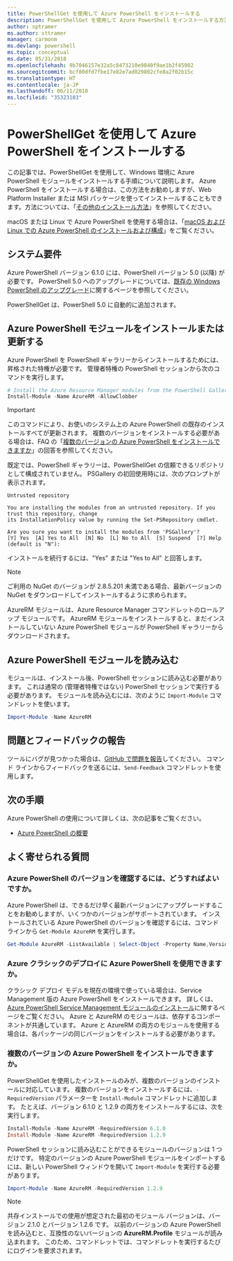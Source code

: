 ```yaml
---
title: PowerShellGet を使用して Azure PowerShell をインストールする
description: PowerShellGet を使用して Azure PowerShell をインストールする方法
author: sptramer
ms.author: sttramer
manager: carmonm
ms.devlang: powershell
ms.topic: conceptual
ms.date: 05/31/2018
ms.openlocfilehash: 9b7046157e32a5c8473210e9840f9ae1b2f45902
ms.sourcegitcommit: bcf80dfd7fbe17e82e7ad029802cfe8a2f02b15c
ms.translationtype: HT
ms.contentlocale: ja-JP
ms.lasthandoff: 06/11/2018
ms.locfileid: "35323103"
---
```

# <a name="install-azure-powershell-with-powershellget"></a>PowerShellGet を使用して Azure PowerShell をインストールする

この記事では、PowerShellGet を使用して、Windows 環境に Azure PowerShell モジュールをインストールする手順について説明します。  Azure PowerShell をインストールする場合は、この方法をお勧めしますが、Web Platform Installer または MSI パッケージを使ってインストールすることもできます。方法については、「[その他のインストール方法](other-install.md)」を参照してください。

macOS または Linux で Azure PowerShell を使用する場合は、「[macOS および Linux での Azure PowerShell のインストールおよび構成](install-azurermps-maclinux.md)」をご覧ください。

## <a name="system-requirements"></a>システム要件

Azure PowerShell バージョン 6.1.0 には、PowerShell バージョン 5.0 (以降) が必要です。 PowerShell 5.0 へのアップグレードについては、[既存の Windows PowerShell のアップグレード](/powershell/scripting/setup/installing-windows-powershell?view=powershell-6#upgrading-existing-windows-powershell)に関するページを参照してください。

PowerShellGet は、PowerShell 5.0 に自動的に追加されます。

## <a name="install-or-update-the-azure-powershell-module"></a>Azure PowerShell モジュールをインストールまたは更新する

Azure PowerShell を PowerShell ギャラリーからインストールするためには、昇格された特権が必要です。 管理者特権の PowerShell セッションから次のコマンドを実行します。

```powershell
# Install the Azure Resource Manager modules from the PowerShell Gallery
Install-Module -Name AzureRM -AllowClobber
```

> [!IMPORTANT]
> このコマンドにより、お使いのシステム上の Azure PowerShell の既存のインストールすべてが更新されます。 複数のバージョンをインストールする必要がある場合は、FAQ の「[複数のバージョンの Azure PowerShell をインストールできますか](#multiple-versions)」の回答を参照してください。

既定では、PowerShell ギャラリーは、PowerShellGet の信頼できるリポジトリとして構成されていません。 PSGallery の初回使用時には、次のプロンプトが表示されます。

```Output
Untrusted repository

You are installing the modules from an untrusted repository. If you trust this repository, change
its InstallationPolicy value by running the Set-PSRepository cmdlet.

Are you sure you want to install the modules from 'PSGallery'?
[Y] Yes  [A] Yes to All  [N] No  [L] No to All  [S] Suspend  [?] Help (default is "N"):
```

インストールを続行するには、"Yes" または "Yes to All" と回答します。

> [!NOTE]
> ご利用の NuGet のバージョンが 2.8.5.201 未満である場合、最新バージョンの NuGet をダウンロードしてインストールするように求められます。

AzureRM モジュールは、Azure Resource Manager コマンドレットのロールアップ モジュールです。 AzureRM モジュールをインストールすると、まだインストールしていない Azure PowerShell モジュールが PowerShell ギャラリーからダウンロードされます。

## <a name="load-the-azure-powershell-module"></a>Azure PowerShell モジュールを読み込む

モジュールは、インストール後、PowerShell セッションに読み込む必要があります。 これは通常の (管理者特権ではない) PowerShell セッションで実行する必要があります。 モジュールを読み込むには、次のように `Import-Module` コマンドレットを使います。

```powershell
Import-Module -Name AzureRM
```

## <a name="reporting-issues-and-feedback"></a>問題とフィードバックの報告

ツールにバグが見つかった場合は、[GitHub で問題を報告](https://github.com/Azure/azure-powershell/issues)してください。 コマンド ラインからフィードバックを送るには、`Send-Feedback` コマンドレットを使用します。

## <a name="next-steps"></a>次の手順

Azure PowerShell の使用について詳しくは、次の記事をご覧ください。

* [Azure PowerShell の概要](get-started-azureps.md)

## <a name="frequently-asked-questions"></a>よく寄せられる質問

### <a id="helpmechoose"></a>Azure PowerShell のバージョンを確認するには、どうすればよいですか。

Azure PowerShell は、できるだけ早く最新バージョンにアップグレードすることをお勧めしますが、いくつかのバージョンがサポートされています。 インストールされている Azure PowerShell のバージョンを確認するには、コマンド ラインから `Get-Module AzureRM` を実行します。

```powershell
Get-Module AzureRM -ListAvailable | Select-Object -Property Name,Version,Path
```

### <a name="can-i-use-azure-powershell-for-azure-classic-deployments"></a>Azure クラシックのデプロイに Azure PowerShell を使用できますか。

クラシック デプロイ モデルを現在の環境で使っている場合は、Service Management 版の Azure PowerShell をインストールできます。 詳しくは、[Azure PowerShell Service Management モジュールのインストール](/powershell/azure/servicemanagement/install-azure-ps)に関するページをご覧ください。 Azure と AzureRM のモジュールは、依存するコンポーネントが共通しています。 Azure と AzureRM の両方のモジュールを使用する場合は、各パッケージの同じバージョンをインストールする必要があります。

### <a name="a-namemultiple-versionscan-i-install-multiple-versions-of-azure-powershell"></a><a name="multiple-versions"/>複数のバージョンの Azure PowerShell をインストールできますか。

PowerShellGet を使用したインストールのみが、複数のバージョンのインストールに対応しています。 複数のバージョンをインストールするには、`-RequiredVersion` パラメーターを `Install-Module` コマンドレットに追加します。 たとえば、バージョン 6.1.0 と 1.2.9 の両方をインストールするには、次を実行します。

```powershell
Install-Module -Name AzureRM -RequiredVersion 6.1.0
Install-Module -Name AzureRM -RequiredVersion 1.2.9
```

PowerShell セッションに読み込むことができるモジュールのバージョンは 1 つだけです。 特定のバージョンの Azure PowerShell モジュールをインポートするには、新しい PowerShell ウィンドウを開いて `Import-Module` を実行する必要があります。

```powershell
Import-Module -Name AzureRM -RequiredVersion 1.2.9
```

> [!NOTE]
> 共存インストールでの使用が想定された最初のモジュール バージョンは、バージョン 2.1.0 とバージョン 1.2.6 です。 以前のバージョンの Azure PowerShell を読み込むと、互換性のないバージョンの **AzureRM.Profile** モジュールが読み込まれます。 このため、コマンドレットでは、コマンドレットを実行するたびにログインを要求されます。
